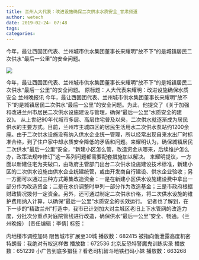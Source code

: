 ```yaml
---
title: 兰州人大代表：改进设施确保二次供水水质安全_甘肃频道
author: wetech
date: 2019-02-24- 07:48
tags: 
categories: 
---
```

今年，最让西固团代表、兰州城市供水集团董事长来耀明“放不下”的是城镇居民二次供水“最后一公里”的安全问题。
<!-- more -->
                
<img align="center" border="0" src="http://p2.ifengimg.com/a/2016/0810/204c433878d5cf9size1_w16_h16.png" />
                
                
            
今年，最让西固团代表、兰州城市供水集团董事长来耀明“放不下”的是城镇居民二次供水“最后一公里”的安全问题。
原标题：人大代表来耀明：改进设施确保水质安全
兰州晚报讯 今年，最让西固团代表、兰州城市供水集团董事长来耀明“放不下”的是城镇居民二次供水“最后一公里”的安全问题。为此，他提交了《关于加强和改进兰州市居民二次供水设施建设与管理，确保“最后一公里”水质安全的建议》。
从上世纪90年代城市多层、高层住宅普及以来，二次供水就逐渐成为居民供水的主要方式。目前，兰州市主城四区的居民生活用水二次供水泵站约1200余座。由于二次供水设施没有纳入供水企业统一管理，所以经常出现自来水出厂时标准合格，到了住户家中却水质安全降低的矛盾和问题。来耀明认为，确保城镇居民二次供水“最后一公里”安全，“新建小区怎么管，改造资金从哪来，后续维护怎么办，政策法规咋修订”这一系列问题都需要配套措施加以解决。
来耀明提议，一方面以新建住宅为突破口，由政府主管部门出台二次供水设施建设技术标准，新建小区的二次供水设施由供水企业统建统管，或由开发商自行建设、供水企业验收；另一方面可以通过三种方式筹集改造资金：一是在新建小区供水设施建设费中拿出一部分作为改造资金；二是在水价调整时单列一部分作为改造基金；三是市政府根据财政情况拨付一定资金。另外，还可通过制定二次供水价格，将二次供水设施的维护费用纳入计算，以确保“最后一公里”水质安全的长效运行。
记者也了解到，在下一步的“精致兰州”打造中，我市已计划加大对主城区老旧上下水管网的改造力度，分批次分重点对庭院管线进行改造，确保供水“最后一公里”安全、畅通。（兰州晚报）
[责任编辑：李倩]
标签：
 
 
 
 
             
内地楼市调控加码 限售城市扩展至30城
播放数：682415
被指向俄泄露高度机密 特朗普：我绝对有权这样做
播放数：672536
北京反恐特警魔鬼训练实录
播放数：651239
小广告到底多猖狂？看老司机智斗地铁扫码小妹
播放数：663268
